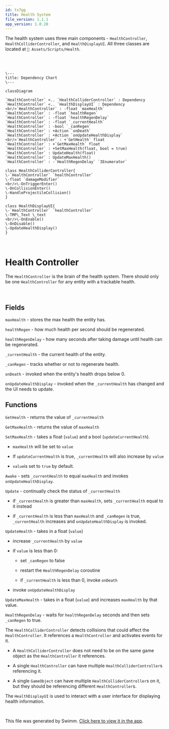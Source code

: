 ```yaml
---
id: tx7gg
title: Health System
file_version: 1.1.1
app_version: 1.0.20
---
```


The health system uses three main components - `HealthController`<swm-token data-swm-token=":Assets/Scripts/Health/HealthController.cs:18:5:5:`    public class HealthController : MonoBehaviour`"/>, `HealthColliderController`<swm-token data-swm-token=":Assets/Scripts/Health/HealthColliderController.cs:6:5:5:`    public class HealthColliderController : MonoBehaviour`"/>, and `HealthDisplayUI`<swm-token data-swm-token=":Assets/Scripts/Health/HealthDisplayUI.cs:6:5:5:`    public class HealthDisplayUI : MonoBehaviour`"/>. All three classes are located at `📄 Assets/Scripts/Health`.

<br/>

<br/>

<!--MERMAID {width:50}-->
```mermaid
\---
title: Dependency Chart
\---

classDiagram

`HealthController` <.. `HealthColliderController` : Dependency
`HealthController` <.. `HealthDisplayUI` : Dependency
<br/>`HealthController` : -float `maxHealth`
`HealthController` : -float `healthRegen`
`HealthController` : -float `healthRegenDelay`
`HealthController` : -float `_currentHealth`
`HealthController` : -bool `_canRegen`
`HealthController` : +Action `onDeath`
`HealthController` : +Action `onUpdateHealthDisplay`
<br/>`HealthController` : +`GetHealth` float
`HealthController` : +`GetMaxHealth` float
`HealthController` : +SetMaxHealth(float, bool = true)
`HealthController` : UpdateHealth(float)
`HealthController` : UpdateMaxHealth()
`HealthController` : -`HealthRegenDelay` `IEnumerator`

class HealthColliderController{
\-`HealthController` `healthController`
\-float `damageModifier`
<br/>\-OnTriggerEnter()
\-OnCollisionEnter()
\-HandleProjectileCollision()
}

class HealthDisplayUI{
\-`HealthController` `healthController`
\-TMP\_Text \_text
<br/>\-OnEnable()
\-OnDisable()
\-UpdateHealthDisplay()
}
```
<!--MCONTENT {content: "\\---<br/>\ntitle: Dependency Chart<br/>\n\\---\n\nclassDiagram\n\n`HealthController`<swm-token data-swm-token=\":Assets/Scripts/Health/HealthController.cs:18:5:5:`    public class HealthController : MonoBehaviour`\"/> <.. `HealthColliderController`<swm-token data-swm-token=\":Assets/Scripts/Health/HealthColliderController.cs:6:5:5:`    public class HealthColliderController : MonoBehaviour`\"/> : Dependency<br/>\n`HealthController`<swm-token data-swm-token=\":Assets/Scripts/Health/HealthController.cs:18:5:5:`    public class HealthController : MonoBehaviour`\"/> <.. `HealthDisplayUI`<swm-token data-swm-token=\":Assets/Scripts/Health/HealthDisplayUI.cs:6:5:5:`    public class HealthDisplayUI : MonoBehaviour`\"/> : Dependency<br/>\n<br/>`HealthController`<swm-token data-swm-token=\":Assets/Scripts/Health/HealthController.cs:18:5:5:`    public class HealthController : MonoBehaviour`\"/> : -float `maxHealth`<swm-token data-swm-token=\":Assets/Scripts/Health/HealthController.cs:21:9:9:`        [SerializeField] private float maxHealth = 100f;`\"/><br/>\n`HealthController`<swm-token data-swm-token=\":Assets/Scripts/Health/HealthController.cs:18:5:5:`    public class HealthController : MonoBehaviour`\"/> : -float `healthRegen`<swm-token data-swm-token=\":Assets/Scripts/Health/HealthController.cs:22:23:23:`        [SerializeField, Tooltip(&quot;Health regenerated per second&quot;)] private float healthRegen = 1.5f;`\"/><br/>\n`HealthController`<swm-token data-swm-token=\":Assets/Scripts/Health/HealthController.cs:18:5:5:`    public class HealthController : MonoBehaviour`\"/> : -float `healthRegenDelay`<swm-token data-swm-token=\":Assets/Scripts/Health/HealthController.cs:23:31:31:`        [SerializeField, Tooltip(&quot;Delay after taking damage before health will regenerate&quot;)] private float healthRegenDelay = 2.5f;`\"/><br/>\n`HealthController`<swm-token data-swm-token=\":Assets/Scripts/Health/HealthController.cs:18:5:5:`    public class HealthController : MonoBehaviour`\"/> : -float `_currentHealth`<swm-token data-swm-token=\":Assets/Scripts/Health/HealthController.cs:25:5:5:`        private float _currentHealth;`\"/><br/>\n`HealthController`<swm-token data-swm-token=\":Assets/Scripts/Health/HealthController.cs:18:5:5:`    public class HealthController : MonoBehaviour`\"/> : -bool `_canRegen`<swm-token data-swm-token=\":Assets/Scripts/Health/HealthController.cs:26:5:5:`        private bool _canRegen;`\"/><br/>\n`HealthController`<swm-token data-swm-token=\":Assets/Scripts/Health/HealthController.cs:18:5:5:`    public class HealthController : MonoBehaviour`\"/> : +Action `onDeath`<swm-token data-swm-token=\":Assets/Scripts/Health/HealthController.cs:29:5:5:`        public Action onDeath;`\"/><br/>\n`HealthController`<swm-token data-swm-token=\":Assets/Scripts/Health/HealthController.cs:18:5:5:`    public class HealthController : MonoBehaviour`\"/> : +Action `onUpdateHealthDisplay`<swm-token data-swm-token=\":Assets/Scripts/Health/HealthController.cs:30:5:5:`        public Action onUpdateHealthDisplay;`\"/><br/>\n<br/>`HealthController`<swm-token data-swm-token=\":Assets/Scripts/Health/HealthDisplayUI.cs:8:7:7:`        [SerializeField] private HealthController healthController;`\"/> : +`GetHealth`<swm-token data-swm-token=\":Assets/Scripts/Health/HealthController.cs:32:5:5:`        public float GetHealth() =&gt; _currentHealth;`\"/> float<br/>\n`HealthController`<swm-token data-swm-token=\":Assets/Scripts/Health/HealthDisplayUI.cs:8:7:7:`        [SerializeField] private HealthController healthController;`\"/> : +`GetMaxHealth`<swm-token data-swm-token=\":Assets/Scripts/Health/HealthController.cs:34:5:5:`        public float GetMaxHealth() =&gt; maxHealth;`\"/> float<br/>\n`HealthController`<swm-token data-swm-token=\":Assets/Scripts/Health/HealthDisplayUI.cs:8:7:7:`        [SerializeField] private HealthController healthController;`\"/> : +SetMaxHealth(float, bool = true)<br/>\n`HealthController`<swm-token data-swm-token=\":Assets/Scripts/Health/HealthDisplayUI.cs:8:7:7:`        [SerializeField] private HealthController healthController;`\"/> : UpdateHealth(float)<br/>\n`HealthController`<swm-token data-swm-token=\":Assets/Scripts/Health/HealthDisplayUI.cs:8:7:7:`        [SerializeField] private HealthController healthController;`\"/> : UpdateMaxHealth()<br/>\n`HealthController`<swm-token data-swm-token=\":Assets/Scripts/Health/HealthDisplayUI.cs:8:7:7:`        [SerializeField] private HealthController healthController;`\"/> : -`HealthRegenDelay`<swm-token data-swm-token=\":Assets/Scripts/Health/HealthController.cs:75:5:5:`        private IEnumerator HealthRegenDelay()`\"/> `IEnumerator`<swm-token data-swm-token=\":Assets/Scripts/Health/HealthController.cs:75:3:3:`        private IEnumerator HealthRegenDelay()`\"/>\n\nclass HealthColliderController{<br/>\n\\-`HealthController`<swm-token data-swm-token=\":Assets/Scripts/Health/HealthDisplayUI.cs:8:7:7:`        [SerializeField] private HealthController healthController;`\"/> `healthController`<swm-token data-swm-token=\":Assets/Scripts/Health/HealthColliderController.cs:28:1:1:`            healthController.UpdateHealth(projectile.Damage * -1f * damageModifier);`\"/><br/>\n\\-float `damageModifier`<swm-token data-swm-token=\":Assets/Scripts/Health/HealthColliderController.cs:28:16:16:`            healthController.UpdateHealth(projectile.Damage * -1f * damageModifier);`\"/><br/>\n<br/>\\-OnTriggerEnter()<br/>\n\\-OnCollisionEnter()<br/>\n\\-HandleProjectileCollision()<br/>\n}\n\nclass HealthDisplayUI{<br/>\n\\-`HealthController`<swm-token data-swm-token=\":Assets/Scripts/Health/HealthDisplayUI.cs:8:7:7:`        [SerializeField] private HealthController healthController;`\"/> `healthController`<swm-token data-swm-token=\":Assets/Scripts/Health/HealthColliderController.cs:28:1:1:`            healthController.UpdateHealth(projectile.Damage * -1f * damageModifier);`\"/><br/>\n\\-TMP\\_Text \\_text<br/>\n<br/>\\-OnEnable()<br/>\n\\-OnDisable()<br/>\n\\-UpdateHealthDisplay()<br/>\n}"} --->

<br/>

# Health Controller

The `HealthController`<swm-token data-swm-token=":Assets/Scripts/Health/HealthController.cs:18:5:5:`    public class HealthController : MonoBehaviour`"/> is the brain of the health system. There should only be one `HealthController`<swm-token data-swm-token=":Assets/Scripts/Health/HealthController.cs:18:5:5:`    public class HealthController : MonoBehaviour`"/> for any entity with a trackable health.

<br/>

## Fields

`maxHealth`<swm-token data-swm-token=":Assets/Scripts/Health/HealthController.cs:21:9:9:`        [SerializeField] private float maxHealth = 100f;`"/> - stores the max health the entity has.

`healthRegen`<swm-token data-swm-token=":Assets/Scripts/Health/HealthController.cs:22:23:23:`        [SerializeField, Tooltip(&quot;Health regenerated per second&quot;)] private float healthRegen = 1.5f;`"/> - how much health per second should be regenerated.

`healthRegenDelay`<swm-token data-swm-token=":Assets/Scripts/Health/HealthController.cs:23:31:31:`        [SerializeField, Tooltip(&quot;Delay after taking damage before health will regenerate&quot;)] private float healthRegenDelay = 2.5f;`"/> - how many seconds after taking damage until health can be regenerated.

`_currentHealth`<swm-token data-swm-token=":Assets/Scripts/Health/HealthController.cs:25:5:5:`        private float _currentHealth;`"/> - the current health of the entity.

`_canRegen`<swm-token data-swm-token=":Assets/Scripts/Health/HealthController.cs:26:5:5:`        private bool _canRegen;`"/> - tracks whether or not to regenerate health.

`onDeath`<swm-token data-swm-token=":Assets/Scripts/Health/HealthController.cs:29:5:5:`        public Action onDeath;`"/> - invoked when the entity's health drops below 0.

`onUpdateHealthDisplay`<swm-token data-swm-token=":Assets/Scripts/Health/HealthController.cs:30:5:5:`        public Action onUpdateHealthDisplay;`"/> - invoked when the `_currentHealth`<swm-token data-swm-token=":Assets/Scripts/Health/HealthController.cs:25:5:5:`        private float _currentHealth;`"/> has changed and the UI needs to update.

## Functions

`GetHealth`<swm-token data-swm-token=":Assets/Scripts/Health/HealthController.cs:32:5:5:`        public float GetHealth() =&gt; _currentHealth;`"/> - returns the value of `_currentHealth`<swm-token data-swm-token=":Assets/Scripts/Health/HealthController.cs:25:5:5:`        private float _currentHealth;`"/>

`GetMaxHealth`<swm-token data-swm-token=":Assets/Scripts/Health/HealthController.cs:34:5:5:`        public float GetMaxHealth() =&gt; maxHealth;`"/> - returns the value of `maxHealth`<swm-token data-swm-token=":Assets/Scripts/Health/HealthController.cs:21:9:9:`        [SerializeField] private float maxHealth = 100f;`"/>

`SetMaxHealth`<swm-token data-swm-token=":Assets/Scripts/Health/HealthController.cs:36:5:5:`        public void SetMaxHealth(float value, bool updateCurrentHealth = true)`"/> - takes a float (`value`<swm-token data-swm-token=":Assets/Scripts/Health/HealthController.cs:36:9:9:`        public void SetMaxHealth(float value, bool updateCurrentHealth = true)`"/>) and a bool (`updateCurrentHealth`<swm-token data-swm-token=":Assets/Scripts/Health/HealthController.cs:36:14:14:`        public void SetMaxHealth(float value, bool updateCurrentHealth = true)`"/>).

*   `maxHealth`<swm-token data-swm-token=":Assets/Scripts/Health/HealthController.cs:21:9:9:`        [SerializeField] private float maxHealth = 100f;`"/> will be set to `value`<swm-token data-swm-token=":Assets/Scripts/Health/HealthController.cs:36:9:9:`        public void SetMaxHealth(float value, bool updateCurrentHealth = true)`"/>
    
*   If `updateCurrentHealth`<swm-token data-swm-token=":Assets/Scripts/Health/HealthController.cs:36:14:14:`        public void SetMaxHealth(float value, bool updateCurrentHealth = true)`"/> is true, `_currentHealth`<swm-token data-swm-token=":Assets/Scripts/Health/HealthController.cs:25:5:5:`        private float _currentHealth;`"/> will also increase by `value`<swm-token data-swm-token=":Assets/Scripts/Health/HealthController.cs:36:9:9:`        public void SetMaxHealth(float value, bool updateCurrentHealth = true)`"/>
    
*   `value`<swm-token data-swm-token=":Assets/Scripts/Health/HealthController.cs:36:9:9:`        public void SetMaxHealth(float value, bool updateCurrentHealth = true)`"/>is set to `true`<swm-token data-swm-token=":Assets/Scripts/Health/HealthController.cs:36:18:18:`        public void SetMaxHealth(float value, bool updateCurrentHealth = true)`"/> by default.
    

`Awake`<swm-token data-swm-token=":Assets/Scripts/Health/HealthController.cs:44:5:5:`        private void Awake()`"/> - sets `_currentHealth`<swm-token data-swm-token=":Assets/Scripts/Health/HealthController.cs:25:5:5:`        private float _currentHealth;`"/> to equal `maxHealth`<swm-token data-swm-token=":Assets/Scripts/Health/HealthController.cs:21:9:9:`        [SerializeField] private float maxHealth = 100f;`"/> and invokes `onUpdateHealthDisplay`<swm-token data-swm-token=":Assets/Scripts/Health/HealthController.cs:30:5:5:`        public Action onUpdateHealthDisplay;`"/>.

`Update`<swm-token data-swm-token=":Assets/Scripts/Health/HealthController.cs:50:5:5:`        private void Update()`"/> - continually check the status of `_currentHealth`<swm-token data-swm-token=":Assets/Scripts/Health/HealthController.cs:25:5:5:`        private float _currentHealth;`"/>

*   if `_currentHealth`<swm-token data-swm-token=":Assets/Scripts/Health/HealthController.cs:25:5:5:`        private float _currentHealth;`"/> is greater than `maxHealth`<swm-token data-swm-token=":Assets/Scripts/Health/HealthController.cs:21:9:9:`        [SerializeField] private float maxHealth = 100f;`"/>, sets `_currentHealth`<swm-token data-swm-token=":Assets/Scripts/Health/HealthController.cs:25:5:5:`        private float _currentHealth;`"/> equal to it instead
    
*   if `_currentHealth`<swm-token data-swm-token=":Assets/Scripts/Health/HealthController.cs:25:5:5:`        private float _currentHealth;`"/> is less than `maxHealth`<swm-token data-swm-token=":Assets/Scripts/Health/HealthController.cs:21:9:9:`        [SerializeField] private float maxHealth = 100f;`"/> and `_canRegen`<swm-token data-swm-token=":Assets/Scripts/Health/HealthController.cs:26:5:5:`        private bool _canRegen;`"/> is true, `_currentHealth`<swm-token data-swm-token=":Assets/Scripts/Health/HealthController.cs:25:5:5:`        private float _currentHealth;`"/> increases and `onUpdateHealthDisplay`<swm-token data-swm-token=":Assets/Scripts/Health/HealthController.cs:30:5:5:`        public Action onUpdateHealthDisplay;`"/> is invoked.
    

`UpdateHealth`<swm-token data-swm-token=":Assets/Scripts/Health/HealthController.cs:60:5:5:`        public void UpdateHealth(float value)`"/> - takes in a float (`value`<swm-token data-swm-token=":Assets/Scripts/Health/HealthController.cs:60:9:9:`        public void UpdateHealth(float value)`"/>)

*   increase `_currentHealth`<swm-token data-swm-token=":Assets/Scripts/Health/HealthController.cs:25:5:5:`        private float _currentHealth;`"/> by `value`<swm-token data-swm-token=":Assets/Scripts/Health/HealthController.cs:60:9:9:`        public void UpdateHealth(float value)`"/>
    
*   if `value`<swm-token data-swm-token=":Assets/Scripts/Health/HealthController.cs:60:9:9:`        public void UpdateHealth(float value)`"/> is less than 0:
    
    *   set `_canRegen`<swm-token data-swm-token=":Assets/Scripts/Health/HealthController.cs:26:5:5:`        private bool _canRegen;`"/> to false
        
    *   restart the `HealthRegenDelay`<swm-token data-swm-token=":Assets/Scripts/Health/HealthController.cs:75:5:5:`        private IEnumerator HealthRegenDelay()`"/> coroutine
        
    *   if `_currentHealth`<swm-token data-swm-token=":Assets/Scripts/Health/HealthController.cs:25:5:5:`        private float _currentHealth;`"/> is less than 0, invoke `onDeath`<swm-token data-swm-token=":Assets/Scripts/Health/HealthController.cs:29:5:5:`        public Action onDeath;`"/>
        
*   invoke `onUpdateHealthDisplay`<swm-token data-swm-token=":Assets/Scripts/Health/HealthController.cs:30:5:5:`        public Action onUpdateHealthDisplay;`"/>
    

`UpdateMaxHealth`<swm-token data-swm-token=":Assets/Scripts/Health/HealthController.cs:73:5:5:`        public void UpdateMaxHealth(float value) =&gt; maxHealth += value;`"/> - takes in a float (`value`<swm-token data-swm-token=":Assets/Scripts/Health/HealthController.cs:73:9:9:`        public void UpdateMaxHealth(float value) =&gt; maxHealth += value;`"/>) and increases `maxHealth`<swm-token data-swm-token=":Assets/Scripts/Health/HealthController.cs:21:9:9:`        [SerializeField] private float maxHealth = 100f;`"/> by that value.

`HealthRegenDelay`<swm-token data-swm-token=":Assets/Scripts/Health/HealthController.cs:75:5:5:`        private IEnumerator HealthRegenDelay()`"/> - waits for `healthRegenDelay`<swm-token data-swm-token=":Assets/Scripts/Health/HealthController.cs:23:31:31:`        [SerializeField, Tooltip(&quot;Delay after taking damage before health will regenerate&quot;)] private float healthRegenDelay = 2.5f;`"/> seconds and then sets `_canRegen`<swm-token data-swm-token=":Assets/Scripts/Health/HealthController.cs:26:5:5:`        private bool _canRegen;`"/> to true.

The `HealthColliderController`<swm-token data-swm-token=":Assets/Scripts/Health/HealthColliderController.cs:6:5:5:`    public class HealthColliderController : MonoBehaviour`"/> detects collisions that could affect the `HealthController`<swm-token data-swm-token=":Assets/Scripts/Health/HealthController.cs:18:5:5:`    public class HealthController : MonoBehaviour`"/>. It references a `HealthController`<swm-token data-swm-token=":Assets/Scripts/Health/HealthController.cs:18:5:5:`    public class HealthController : MonoBehaviour`"/> and activates events for it.

*   A `HealthColliderController`<swm-token data-swm-token=":Assets/Scripts/Health/HealthColliderController.cs:6:5:5:`    public class HealthColliderController : MonoBehaviour`"/> does not need to be on the same game object as the `HealthController`<swm-token data-swm-token=":Assets/Scripts/Health/HealthController.cs:18:5:5:`    public class HealthController : MonoBehaviour`"/> it references.
    
*   A single `HealthController`<swm-token data-swm-token=":Assets/Scripts/Health/HealthController.cs:18:5:5:`    public class HealthController : MonoBehaviour`"/> can have multiple `HealthColliderController`<swm-token data-swm-token=":Assets/Scripts/Health/HealthColliderController.cs:6:5:5:`    public class HealthColliderController : MonoBehaviour`"/>s referencing it.
    
*   A single `GameObject` can have multiple `HealthColliderController`<swm-token data-swm-token=":Assets/Scripts/Health/HealthColliderController.cs:6:5:5:`    public class HealthColliderController : MonoBehaviour`"/>s on it, but they should be referencing different `HealthController`<swm-token data-swm-token=":Assets/Scripts/Health/HealthController.cs:18:5:5:`    public class HealthController : MonoBehaviour`"/>s.
    

The `HealthDisplayUI`<swm-token data-swm-token=":Assets/Scripts/Health/HealthDisplayUI.cs:6:5:5:`    public class HealthDisplayUI : MonoBehaviour`"/> is used to interact with a user interface for displaying health information.

<br/>

This file was generated by Swimm. [Click here to view it in the app](https://app.swimm.io/repos/Z2l0aHViJTNBJTNBQ2hyb21ldHJ5JTNBJTNBcGlkaWU=/docs/tx7gg).
